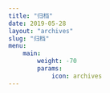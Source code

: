 ```yaml
---
title: "归档"
date: 2019-05-28
layout: "archives"
slug: "归档"
menu:
    main:
        weight: -70
        params: 
            icon: archives
---
```


